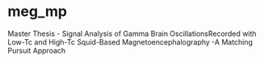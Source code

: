 # meg_mp
Master Thesis - Signal Analysis of Gamma Brain OscillationsRecorded with Low-Tc and High-Tc Squid-Based Magnetoencephalography -A Matching Pursuit Approach
